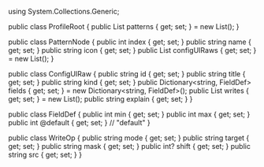 using System.Collections.Generic;

public class ProfileRoot
{
    public List<PatternNode> patterns { get; set; } = new List<PatternNode>();
}

public class PatternNode
{
    public int index { get; set; }
    public string name { get; set; }
    public string icon { get; set; }
    public List<ConfigUIRaw> configUIRaws { get; set; } = new List<ConfigUIRaw>();
}

public class ConfigUIRaw
{
    public string id { get; set; }
    public string title { get; set; }
    public string kind { get; set; }
    public Dictionary<string, FieldDef> fields { get; set; } = new Dictionary<string, FieldDef>();
    public List<WriteOp> writes { get; set; } = new List<WriteOp>();
    public string explain { get; set; }
}

public class FieldDef
{
    public int min { get; set; }
    public int max { get; set; }
    public int @default { get; set; }  // "default"
}

public class WriteOp
{
    public string mode { get; set; }
    public string target { get; set; }
    public string mask { get; set; }
    public int? shift { get; set; }
    public string src { get; set; }
}